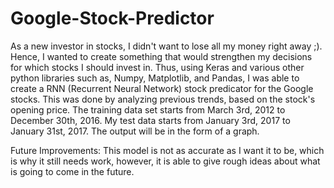 # Google-Stock-Predictor
As a new investor in stocks, I didn't want to lose all my money right away ;). Hence, I wanted to create something that would strengthen my decisions for which stocks I should invest in. Thus, using Keras and various other python libraries such as, Numpy, Matplotlib, and Pandas, I was able to create a RNN (Recurrent Neural Network) stock predicator for the Google stocks. This was done by analyzing previous trends, based on the stock's opening price. The training data set starts from March 3rd, 2012 to December 30th, 2016. 
My test data starts from January 3rd, 2017 to January 31st, 2017. The output will be in the form of a graph.

Future Improvements:
This model is not as accurate as I want it to be, which is why it still needs work, however, it is able to give rough ideas about what is going to come in the future. 
